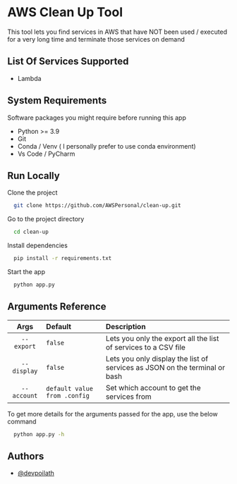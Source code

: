 # AWS Clean Up Tool

This tool lets you find services in AWS that have NOT been used / executed for a very long time and terminate those
services on demand

## List Of Services Supported

- Lambda

## System Requirements

Software packages you might require before running this app

- Python >= 3.9
- Git
- Conda / Venv ( I personally prefer to use conda environment)
- Vs Code / PyCharm

## Run Locally

Clone the project

```bash
  git clone https://github.com/AWSPersonal/clean-up.git
```

Go to the project directory

```bash
  cd clean-up
```

Install dependencies

```bash
  pip install -r requirements.txt
```

Start the app

```bash
  python app.py
```


## Arguments Reference

|    Args     | Default                      | Description                                                                |
|:-----------:|:-----------------------------|:---------------------------------------------------------------------------|
| `--export`  | `false`                      | Lets you only the export all the list of services to a CSV file            |
| `--display` | `false`                      | Lets you only display the list of services as JSON on the terminal or bash |
| `--account` | `default value from .config` | Set which account to get the services from                                 |

To get more details for the arguments passed for the app, use the below command

```bash
  python app.py -h
```

## Authors

- [@devpoilath](https://www.linkedin.com/in/manjunath-pv-336232127/)

